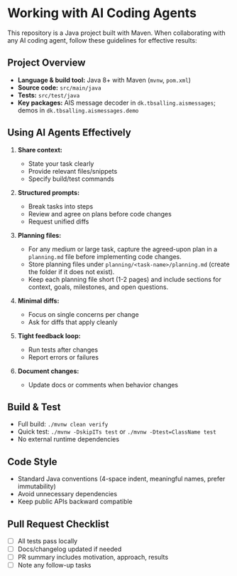 # Working with AI Coding Agents

This repository is a Java project built with Maven. When collaborating with any AI coding agent, follow these guidelines for effective results:

## Project Overview

- **Language & build tool:** Java 8+ with Maven (`mvnw`, `pom.xml`)
- **Source code:** `src/main/java`
- **Tests:** `src/test/java`
- **Key packages:** AIS message decoder in `dk.tbsalling.aismessages`; demos in `dk.tbsalling.aismessages.demo`

## Using AI Agents Effectively

1. **Share context:**
   - State your task clearly
   - Provide relevant files/snippets
   - Specify build/test commands

2. **Structured prompts:**
   - Break tasks into steps
   - Review and agree on plans before code changes
   - Request unified diffs

3. **Planning files:**
   - For any medium or large task, capture the agreed-upon plan in a `planning.md` file before implementing code changes.
   - Store planning files under `planning/<task-name>/planning.md` (create the folder if it does not exist).
   - Keep each planning file short (1-2 pages) and include sections for context, goals, milestones, and open questions.

4. **Minimal diffs:**
   - Focus on single concerns per change
   - Ask for diffs that apply cleanly

5. **Tight feedback loop:**
   - Run tests after changes
   - Report errors or failures

6. **Document changes:**
   - Update docs or comments when behavior changes

## Build & Test

- Full build: `./mvnw clean verify`
- Quick test: `./mvnw -DskipITs test` or `./mvnw -Dtest=ClassName test`
- No external runtime dependencies

## Code Style

- Standard Java conventions (4-space indent, meaningful names, prefer immutability)
- Avoid unnecessary dependencies
- Keep public APIs backward compatible

## Pull Request Checklist

- [ ] All tests pass locally
- [ ] Docs/changelog updated if needed
- [ ] PR summary includes motivation, approach, results
- [ ] Note any follow-up tasks